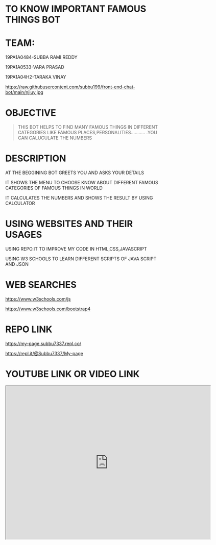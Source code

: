 # TO KNOW IMPORTANT FAMOUS THINGS BOT

# TEAM:
19PA1A0484-SUBBA RAMI REDDY

19PA1A0533-VARA PRASAD

19PA1A04H2-TARAKA VINAY


https://raw.githubusercontent.com/subbu199/front-end-chat-bot/main/njiuy.jpg

# OBJECTIVE

>THIS BOT HELPS TO FIND MANY FAMOUS THINGS IN DIFFERENT CATEGORIES LIKE FAMOUS PLACES,PERSONALITIES...........
.YOU CAN CALUCULATE THE NUMBERS

# DESCRIPTION

AT THE BEGGINING BOT GREETS YOU AND ASKS YOUR DETAILS

IT SHOWS THE MENU TO CHOOSE KNOW ABOUT DIFFERENT FAMOUS CATEGORIES OF FAMOUS THINGS IN WORLD

IT CALCULATES THE NUMBERS AND SHOWS THE RESULT BY USING CALCULATOR

# USING WEBSITES AND THEIR USAGES

USING REPO.IT TO IMPROVE MY CODE IN HTML,CSS,JAVASCRIPT

USING W3 SCHOOLS TO LEARN DIFFERENT SCRIPTS OF JAVA SCRIPT AND JSON

# WEB SEARCHES

https://www.w3schools.com/js


https://www.w3schools.com/bootstrap4


# REPO LINK
https://my-page.subbu7337.repl.co/

https://repl.it/@Subbu7337/My-page

# YOUTUBE LINK OR VIDEO LINK

<iframe src="https://drive.google.com/file/d/1IZ4waP7sfc6FJAG8_ikiEphTC_z8kPtJ/preview" width="640" height="480"></iframe>
